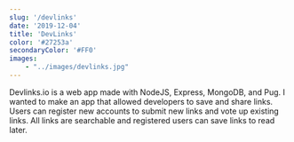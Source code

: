 ```yaml
---
slug: '/devlinks'
date: '2019-12-04'
title: 'DevLinks'
color: '#27253a'
secondaryColor: '#FF0'
images:
    - "../images/devlinks.jpg"
---
```


Devlinks.io is a web app made with NodeJS, Express, MongoDB, and Pug. I wanted to make an app that allowed developers to save and share links. Users can register new accounts to submit new links and vote up existing links. All links are searchable and registered users can save links to read later.

